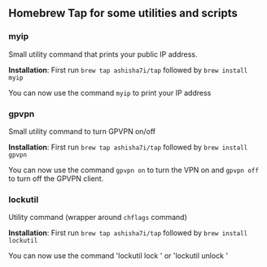 ## Homebrew Tap for some utilities and scripts 

### myip

Small utility command that prints your public IP address. 

__Installation__: First run `brew tap ashisha7i/tap` followed by `brew install myip`

You can now use the command `myip` to print your IP address


### gpvpn

Small utility command to turn GPVPN on/off

__Installation__: First run `brew tap ashisha7i/tap` followed by `brew install gpvpn`

You can now use the command `gpvpn on` to turn the VPN on and `gpvpn off` to turn off the GPVPN client.


### lockutil

Utility command (wrapper around `chflags` command)

__Installation__: First run `brew tap ashisha7i/tap` followed by `brew install lockutil`

You can now use the command 'lockutil lock <filename>' or 'lockutil unlock <filename>'
